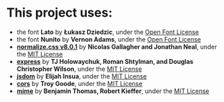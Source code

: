 # This project uses:
- the font **Lato** by **Łukasz Dziedzic**, under the [Open Font License](https://scripts.sil.org/cms/scripts/page.php?site_id=nrsi&id=OFL)
- the font **Nunito** by **Vernon Adams**, under the [Open Font License](https://scripts.sil.org/cms/scripts/page.php?site_id=nrsi&id=OFL)
- [**normalize.css v8.0.1**](https://necolas.github.io/normalize.css/) by **Nicolas Gallagher and Jonathan Neal**, under the [MIT License](https://opensource.org/licenses/MIT)
- [**express**](https://expressjs.com) by **TJ Holowaychuk, Roman Shtylman, and Douglas Christopher Wilson**, under the [MIT License](https://opensource.org/licenses/MIT)
- [**jsdom**](https://github.com/jsdom/jsdom) by **Elijah Insua**, under the [MIT License](https://opensource.org/licenses/MIT)
- [**cors**](https://github.com/expressjs/cors) by **Troy Goode**, under the [MIT License](https://opensource.org/licenses/MIT)
- [**mime**](https://github.com/broofa/node-mime) by **Benjamin Thomas, Robert Kieffer**, under the [MIT License](https://opensource.org/licenses/MIT)